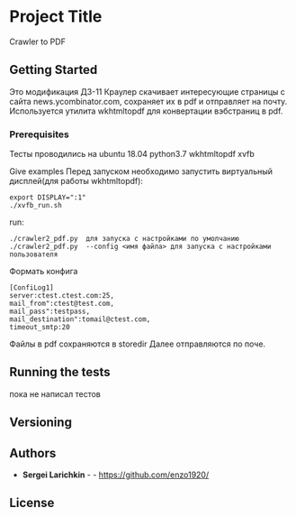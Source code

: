 # Project Title

Crawler to PDF

## Getting Started
Это модификация ДЗ-11
Краулер скачивает интересующие страницы с сайта news.ycombinator.com, сохраняет их в pdf и отправляет на почту.
Используется утилита wkhtmltopdf для конвертации вэбстраниц в pdf.
### Prerequisites
Тесты проводились на ubuntu 18.04
python3.7
wkhtmltopdf
xvfb

Give examples
Перед запуском необходимо запустить виртуальный дисплей(для работы wkhtmltopdf):
```
export DISPLAY=":1" 
./xvfb_run.sh 
```
run:
```
./crawler2_pdf.py  для запуска с настройками по умолчанию
./crawler2_pdf.py  --config <имя файла> для запуска с настройками пользователя
```
Формать конфига
```
[ConfiLog1]
server:ctest.ctest.com:25,
mail_from":ctest@test.com,
mail_pass":testpass,
mail_destination":tomail@ctest.com,
timeout_smtp:20
```
Файлы в pdf сохраняются в storedir
Далее отправляются по поче.
## Running the tests
пока не написал тестов

## Versioning


## Authors

* **Sergei Larichkin** - - https://github.com/enzo1920/

## License


